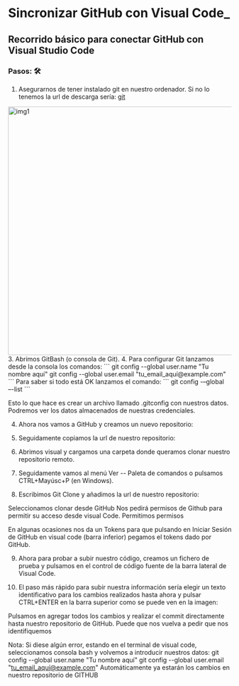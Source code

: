 # **Sincronizar GitHub con Visual Code**_
## Recorrido básico para conectar GitHub con Visual Studio Code

### Pasos: 🛠️
1.	Asegurarnos de tener instalado git en nuestro ordenador. Si no lo tenemos la url de descarga sería: [git](https://git-scm.com/)
<img width="560" alt="img1" src="https://user-images.githubusercontent.com/9333838/142816656-f4b021fc-3774-4e07-8e6d-a3f7c933c869.png">
3.	Abrimos GitBash (o consola de Git).
4.	Para configurar Git lanzamos desde la consola los comandos:
```
git config --global user.name "Tu nombre aquí"
git config --global user.email "tu_email_aquí@example.com"
```
Para saber si todo está OK lanzamos el comando:
```
git config -–global –-list
```
 

Esto lo que hace es crear un archivo llamado .gitconfig con nuestros datos. Podremos ver los datos almacenados de nuestras credenciales.

4.	Ahora nos vamos a GitHub y creamos un nuevo repositorio:
5.	Seguidamente copiamos la url de nuestro repositorio:

6.	Abrimos visual y cargamos una carpeta donde queramos clonar nuestro repositorio remoto.

7.	Seguidamente vamos al menú  Ver -- Paleta de comandos o  pulsamos CTRL+Mayúsc+P (en Windows).

8.	Escribimos Git Clone y añadimos la url de nuestro repositorio:


Seleccionamos clonar desde GitHub
Nos pedirá permisos de Github para permitir su acceso desde visual Code. Permitimos permisos

En algunas ocasiones nos da un Tokens para que pulsando en Iniciar Sesión de GitHub en visual code (barra inferior) pegamos el tokens dado por GitHub.



9.	Ahora para probar a subir nuestro código, creamos un fichero de prueba y pulsamos en el control de código fuente de la barra lateral de Visual Code.










10.	El paso más rápido para subir nuestra información sería elegir un texto identificativo para los cambios realizados hasta ahora y pulsar CTRL+ENTER en la barra superior como se puede ven en la imagen:



Pulsamos en agregar todos los cambios y realizar el commit directamente hasta nuestro repositorio de GitHub.
Puede que nos vuelva a pedir que nos identifiquemos

Nota: Si diese algún error, estando en el terminal de visual code, seleccionamos consola bash y volvemos a introducir nuestros datos:
git config --global user.name "Tu nombre aquí"
git config --global user.email "tu_email_aquí@example.com"
Automáticamente ya estarán los cambios en nuestro repositorio de GITHUB



